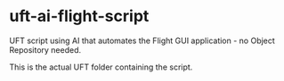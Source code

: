 # uft-ai-flight-script
UFT script using AI that automates the Flight GUI application - no Object Repository needed.

This is the actual UFT folder containing the script.
